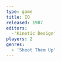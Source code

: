 ```yaml
---
type: game
title: IO
released: 1987
editors: 
  -'Kinetic Design'
players: 2
genres:
  - 'Shoot Them Up'
---
```

